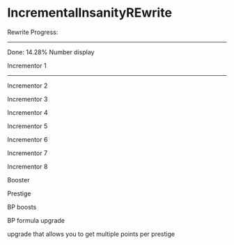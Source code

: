 # IncrementalInsanityREwrite

Rewrite Progress:

__________________________________________________________


Done: 14.28%
Number display

Incrementor 1
___________________________________________________________
Incrementor 2

Incrementor 3

Incrementor 4

Incrementor 5

Incrementor 6

Incrementor 7

Incrementor 8

Booster

Prestige

BP boosts 

BP formula upgrade

upgrade that allows you to get multiple points per prestige
